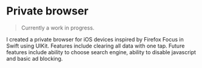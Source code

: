# Private browser
> Currently a work in progress.

I created a private browser for iOS devices inspired by Firefox Focus in Swift using UIKit. Features include clearing all data with one tap.
Future features include ability to choose search engine, ability to disable javascript and basic ad blocking.
